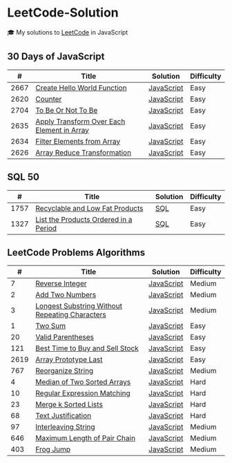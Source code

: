# LeetCode-Solution

🎓 My solutions to [LeetCode](https://leetcode.com/problemset/all/) in JavaScript

## 30 Days of JavaScript

| #    | Title                                                                                                                                                                     | Solution                                                                                                                              | Difficulty |
| ---- | ------------------------------------------------------------------------------------------------------------------------------------------------------------------------- | ------------------------------------------------------------------------------------------------------------------------------------- | ---------- |
| 2667 | [Create Hello World Function](https://leetcode.com/problems/create-hello-world-function/?envType=study-plan-v2&envId=30-days-of-javascript)                               | [JavaScript](./LeetCode%2030%20Days%20of%20JavaScript/Closures/2667-create-hello-world-function.js)                                   | Easy       |
| 2620 | [Counter](https://leetcode.com/problems/counter/?envType=study-plan-v2&envId=30-days-of-javascript)                                                                       | [JavaScript](./LeetCode%2030%20Days%20of%20JavaScript/Closures/2620-counter.js)                                                       | Easy       |
| 2704 | [To Be Or Not To Be](https://leetcode.com/problems/to-be-or-not-to-be/?envType=study-plan-v2&envId=30-days-of-javascript)                                                 | [JavaScript](./LeetCode%2030%20Days%20of%20JavaScript/Closures/2704-to-be-or-not-to-be.js)                                            | Easy       |
| 2635 | [Apply Transform Over Each Element in Array](https://leetcode.com/problems/apply-transform-over-each-element-in-array/?envType=study-plan-v2&envId=30-days-of-javascript) | [JavaScript](./LeetCode%2030%20Days%20of%20JavaScript/Basic-Array-Transformations/2635-apply-transform-over-each-element-in-array.js) | Easy       |
| 2634 | [Filter Elements from Array](https://leetcode.com/problems/filter-elements-from-array/?envType=study-plan-v2&envId=30-days-of-javascript)                                 | [JavaScript](./LeetCode%2030%20Days%20of%20JavaScript/Basic-Array-Transformations/2634-filter-elements-from-array.js)                 | Easy       |
| 2626 | [Array Reduce Transformation](https://leetcode.com/problems/array-reduce-transformation/?envType=study-plan-v2&envId=30-days-of-javascript)                               | [JavaScript](./LeetCode%2030%20Days%20of%20JavaScript/Basic-Array-Transformations/2626-array-reduce-transformation.js)                | Easy       |

## SQL 50

| #    | Title                                                                                                                                                | Solution                                                                | Difficulty |
| ---- | ---------------------------------------------------------------------------------------------------------------------------------------------------- | ----------------------------------------------------------------------- | ---------- |
| 1757 | [Recyclable and Low Fat Products](https://leetcode.com/problems/recyclable-and-low-fat-products/?envType=study-plan-v2&envId=top-sql-50)             | [SQL](./LeetCode-SQL-50/1757-recyclable-and-low-fat-products.sql)       | Easy       |
| 1327 | [List the Products Ordered in a Period](https://leetcode.com/problems/list-the-products-ordered-in-a-period/?envType=study-plan-v2&envId=top-sql-50) | [SQL](./LeetCode-SQL-50/1327-list-the-products-ordered-in-a-period.sql) | Easy       |

## LeetCode Problems Algorithms

| #    | Title                                                                                                                           | Solution                                                                     | Difficulty |
| ---- | ------------------------------------------------------------------------------------------------------------------------------- | ---------------------------------------------------------------------------- | ---------- |
| 7    | [Reverse Integer](https://leetcode.com/problems/reverse-integer/)                                                               | [JavaScript](./Problems/7-reverse-integer.js)                                | Medium     |
| 2    | [Add Two Numbers](https://leetcode.com/problems/add-two-numbers/)                                                               | [JavaScript](./Problems/2-Add-Two-Numbers.js)                                | Medium     |
| 3    | [Longest Substring Without Repeating Characters](https://leetcode.com/problems/longest-substring-without-repeating-characters/) | [JavaScript](./Problems/3-longest-substring-without-repeating-characters.js) | Medium     |
| 1    | [Two Sum](https://leetcode.com/problems/two-sum/)                                                                               | [JavaScript](./1-two-sum.js)                                                 | Easy       |
| 20   | [Valid Parentheses](https://leetcode.com/problems/valid-parentheses/)                                                           | [JavaScript](./Problems/20-valid-parentheses.js)                             | Easy       |
| 121  | [Best Time to Buy and Sell Stock](https://leetcode.com/problems/best-time-to-buy-and-sell-stock/)                               | [JavaScript](./Problems/121-best-time-to-buy-and-sell-stock.js)              | Easy       |
| 2619 | [Array Prototype Last](https://leetcode.com/problems/array-prototype-last/)                                                     | [JavaScript](./Problems/2619-array-prototype-last.js)                        | Easy       |
| 767  | [Reorganize String](https://leetcode.com/problems/reorganize-string/)                                                           | [JavaScript](./Problems/767-reorganize-string.js)                            | Medium     |
| 4    | [Median of Two Sorted Arrays](https://leetcode.com/problems/median-of-two-sorted-arrays/)                                       | [JavaScript](./Problems/4-median-of-two-sorted-arrays.js)                    | Hard       |
| 10   | [Regular Expression Matching](https://leetcode.com/problems/regular-expression-matching/)                                       | [JavaScript](./Problems/10-regular-expression-matching.js)                   | Hard       |
| 23   | [Merge k Sorted Lists](https://leetcode.com/problems/merge-k-sorted-lists/)                                                     | [JavaScript](./Problems/23-merge-k-sorted-lists.js)                          | Hard       |
| 68   | [Text Justification](https://leetcode.com/problems/text-justification/)                                                         | [JavaScript](./Problems/68-text-justification.js)                            | Hard       |
| 97   | [Interleaving String](https://leetcode.com/problems/interleaving-string/)                                                       | [JavaScript](./Problems/97-interleaving-string.js)                           | Medium     |
| 646  | [Maximum Length of Pair Chain](https://leetcode.com/problems/maximum-length-of-pair-chain/)                                     | [JavaScript](./Problems/646-maximum-length-of-pair-chain.js)                 | Medium     |
| 403  | [Frog Jump](https://leetcode.com/problems/frog-jump/)                                                                           | [JavaScript](./Problems/403-frog-jump.js)                                    | Medium     |
